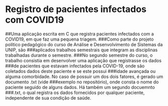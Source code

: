 # Registro de pacientes infectados com COVID19
##Uma aplicação escrita em C que registra pacientes infectados com a COVID19, em que faz uma pequena triagem.
###Como parte do projeto político pedagógico do curso de Análise e Desenvolvimento de Sistemas da UNIP, são 
###aplicados trabalhos semestrais que integram as disciplinas trabalhadas durante o semestre.
###No segundo semestre do curso, o trabalho consistia em desenvolver uma aplicação que registrasse os dados
###de pacientes que estavam infectados pela COVID-19, onde são coletados dados deste paciente e se este possui
###idade avançada ou alguma comorbidade. No caso de possuir um dos dois fatores, é gerado um documento .txt (vide
###exemplo no repositório), onde consta o nome do paciente seguido de alguns dados. Há também um segundo docuemnto
###.txt, o qual registra os dados fornecidos por qualquer paciente, independente de sua condição de saúde.
